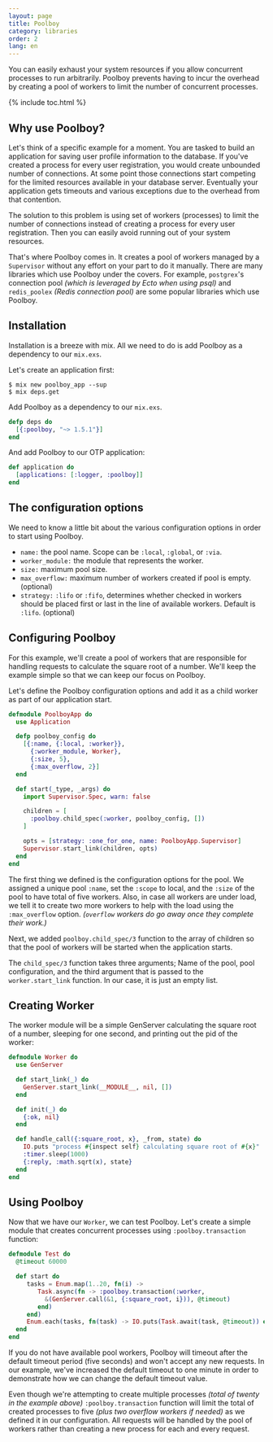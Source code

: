 ```yaml
---
layout: page
title: Poolboy
category: libraries
order: 2
lang: en
---
```


You can easily exhaust your system resources if you allow concurrent processes to run arbitrarily. Poolboy prevents having to incur the overhead by creating a pool of workers to limit the number of concurrent processes.

{% include toc.html %}

## Why use Poolboy?

Let's think of a specific example for a moment. You are tasked to build an application for saving user profile information to the database. If you've created a process for every user registration, you would create unbounded number of connections. At some point those connections start competing for the limited resources available in your database server. Eventually your application gets timeouts and various exceptions due to the overhead from that contention.

The solution to this problem is using set of workers (processes) to limit the number of connections instead of creating a process for every user registration. Then you can easily avoid running out of your system resources.

That's where Poolboy comes in. It creates a pool of workers managed by a `Supervisor` without any effort on your part to do it manually. There are many libraries which use Poolboy under the covers. For example, `postgrex`'s connection pool *(which is leveraged by Ecto when using psql)* and `redis_poolex` *(Redis connection pool)* are some popular libraries which use Poolboy.

## Installation

Installation is a breeze with mix. All we need to do is add Poolboy as a dependency to our `mix.exs`.  

Let's create an application first:

```
$ mix new poolboy_app --sup
$ mix deps.get
```

Add Poolboy as a dependency to our `mix.exs`.  

```elixir
defp deps do
  [{:poolboy, "~> 1.5.1"}]
end
```

And add Poolboy to our OTP application:

```elixir
def application do
  [applications: [:logger, :poolboy]]
end
```

## The configuration options

We need to know a little bit about the various configuration options in order to start using Poolboy.

* `name:` the pool name. Scope can be `:local`, `:global`, or `:via`.
* `worker_module:` the module that represents the worker.
* `size:` maximum pool size.
* `max_overflow:` maximum number of workers created if pool is empty. (optional)
* `strategy:` `:lifo` or `:fifo`, determines whether checked in workers should be placed first or last in the line of available workers. Default is `:lifo`. (optional)

## Configuring Poolboy

For this example, we'll create a pool of workers that are responsible for handling requests to calculate the square root of a number. We'll keep the example simple so that we can keep our focus on Poolboy.

Let's define the Poolboy configuration options and add it as a child worker as part of our application start.

```elixir
defmodule PoolboyApp do
  use Application

  defp poolboy_config do
    [{:name, {:local, :worker}},
      {:worker_module, Worker},
      {:size, 5},
      {:max_overflow, 2}]
  end

  def start(_type, _args) do
    import Supervisor.Spec, warn: false

    children = [
      :poolboy.child_spec(:worker, poolboy_config, [])
    ]

    opts = [strategy: :one_for_one, name: PoolboyApp.Supervisor]
    Supervisor.start_link(children, opts)
  end
end
```

The first thing we defined is the configuration options for the pool. We assigned a unique pool `:name`, set the `:scope` to local, and the `:size` of the pool to have total of five workers. Also, in case all workers are under load, we tell it to create two more workers to help with the load using the `:max_overflow` option. *(`overflow` workers do go away once they complete their work.)*

Next, we added `poolboy.child_spec/3` function to the array of children so that the pool of workers will be started when the application starts.

The `child_spec/3` function takes three arguments; Name of the pool, pool configuration, and the third argument that is passed to the `worker.start_link` function. In our case, it is just an empty list.

## Creating Worker
The worker module will be a simple GenServer calculating the square root of a number, sleeping for one second, and printing out the pid of the worker:

```elixir
defmodule Worker do
  use GenServer

  def start_link(_) do
    GenServer.start_link(__MODULE__, nil, [])
  end

  def init(_) do
    {:ok, nil}
  end

  def handle_call({:square_root, x}, _from, state) do
    IO.puts "process #{inspect self} calculating square root of #{x}"
    :timer.sleep(1000)
    {:reply, :math.sqrt(x), state}
  end
end
```

## Using Poolboy

Now that we have our `Worker`, we can test Poolboy. Let's create a simple module that creates concurrent processes using `:poolboy.transaction` function:

```elixir
defmodule Test do
  @timeout 60000

  def start do
     tasks = Enum.map(1..20, fn(i) ->
        Task.async(fn -> :poolboy.transaction(:worker,
          &(GenServer.call(&1, {:square_root, i})), @timeout)
        end)
     end)
     Enum.each(tasks, fn(task) -> IO.puts(Task.await(task, @timeout)) end)
  end
end

```
If you do not have available pool workers, Poolboy will timeout after the default timeout period (five seconds) and won't accept any new requests. In our example, we've increased the default timeout to one minute in order to demonstrate how we can change the default timeout value.

Even though we're attempting to create multiple processes *(total of twenty in the example above)* `:poolboy.transaction` function will limit the total of created processes to five *(plus two overflow workers if needed)* as we defined it in our configuration. All requests will be handled by the pool of workers rather than creating a new process for each and every request.
